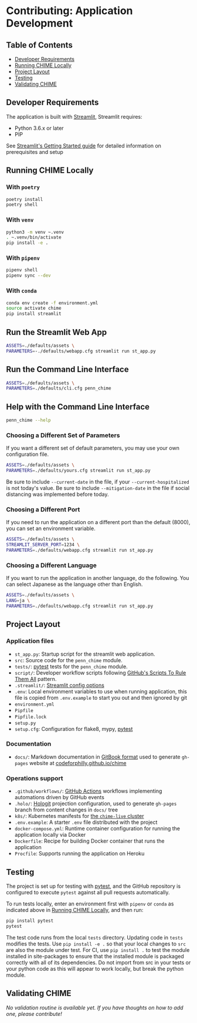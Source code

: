 # Contributing: Application Development

## Table of Contents

- [Developer Requirements](#developer-requirements)
- [Running CHIME Locally](#running-chime-locally)
- [Project Layout](#project-layout)
- [Testing](#testing)
- [Validating CHIME](#validating-chime)

## Developer Requirements

The application is built with [Streamlit](https://www.streamlit.io/), Streamlit requires:

- Python 3.6.x or later
- PIP

See [Streamlit's Getting Started guide](https://docs.streamlit.io/getting_started.html) for detailed information on prerequisites and setup

## Running CHIME Locally

### With `poetry`
```bash
poetry install
poetry shell
```


### With `venv`

```bash
python3 -m venv ~.venv
. ~.venv/bin/activate
pip install -e .
```

### With `pipenv`

```bash
pipenv shell
pipenv sync --dev
```

### With `conda`

```bash
conda env create -f environment.yml
source activate chime
pip install streamlit
```

## Run the Streamlit Web App

```bash
ASSETS=./defaults/assets \
PARAMETERS=-./defaults/webapp.cfg streamlit run st_app.py
```

## Run the Command Line Interface

```bash
ASSETS=./defaults/assets \
PARAMETERS=./defaults/cli.cfg penn_chime
```

## Help with the Command Line Interface

```bash
penn_chime --help
```

### Choosing a Different Set of Parameters

If you want a different set of default parameters, you may use your own configuration file.

```bash
ASSETS=./defaults/assets \
PARAMETERS=./defaults/yours.cfg streamlit run st_app.py
```

Be sure to include `--current-date` in the file, if your `--current-hospitalized` is not today's value.
Be sure to include `--mitigation-date` in the file if social distancing was implemented before today.

### Choosing a Different Port

If you need to run the application on a different port than the default (8000), you can set an environment variable.

```bash
ASSETS=./defaults/assets \
STREAMLIT_SERVER_PORT=1234 \
PARAMETERS=./defaults/webapp.cfg streamlit run st_app.py
```

### Choosing a Different Language

If you want to run the application in another language, do the following. You can select Japanese as the language other than English.

```bash
ASSETS=./defaults/assets \
LANG=ja \
PARAMETERS=./defaults/webapp.cfg streamlit run st_app.py
```

## Project Layout

### Application files

- `st_app.py`: Startup script for the streamlit web application.
- `src`: Source code for the `penn_chime` module.
- `tests/`: [pytest](https://docs.pytest.org/en/latest/) tests for the `penn_chime` module.
- `script/`: Developer workflow scripts following [GitHub's Scripts To Rule Them All](https://github.com/github/scripts-to-rule-them-all) pattern.
- `.streamlit/`: [Streamlit config options](https://docs.streamlit.io/cli.html)
- `.env`: Local environment variables to use when running application, this file is copied from `.env.example` to start you out and then ignored by git
- `environment.yml`
- `Pipfile`
- `Pipfile.lock`
- `setup.py`
- `setup.cfg`: Configuration for flake8, mypy, [pytest](https://docs.pytest.org/en/latest/)

### Documentation

- `docs/`: Markdown documentation in [GitBook format](https://gitbookio.gitbooks.io/docs-toolchain/structure.html) used to generate `gh-pages` website at [codeforphilly.github.io/chime](https://codeforphilly.github.io/chime)

### Operations support

- `.github/workflows/`: [GitHub Actions](https://github.com/features/actions) workflows implementing automations driven by GitHub events
- `.holo/`: [Hologit](https://github.com/JarvusInnovations/hologit) projection configuration, used to generate `gh-pages` branch from content changes in `docs/` tree
- `k8s/`: Kubernetes manifests for [the `chime-live` cluster](https://codeforphilly.github.io/chime/operations/chime-live-cluster.html)
- `.env.example`: A starter `.env` file distributed with the project
- `docker-compose.yml`: Runtime container configuration for running the application locally via Docker
- `Dockerfile`: Recipe for building Docker container that runs the application
- `Procfile`: Supports running the application on Heroku

## Testing

The project is set up for testing with [pytest](https://docs.pytest.org/en/latest/), and the GitHub repository is configured to execute `pytest` against all pull requests automatically.

To run tests locally, enter an environment first with `pipenv` or `conda` as indicated above in [Running CHIME Locally](#running-chime-locally), and then run:

```bash
pip install pytest
pytest
```

The test code runs from the local `tests` directory. Updating code in `tests` modifies the tests.
Use `pip install -e .` so that your local changes to `src` are also the module under test.
For CI, use `pip install .` to test the module installed in site-packages to ensure that the installed module is packaged correctly with all of its dependencies.
Do not import from src in your tests or your python code as this will appear to work locally, but break the python module.

## Validating CHIME

*No validation routine is available yet. If you have thoughts on how to add one, please contribute!*
